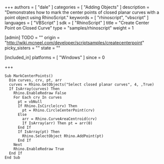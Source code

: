 +++
authors = [ "dale" ]
categories = [ "Adding Objects" ]
description = "Demonstrates how to mark the center points of closed planar curves with a point object using RhinoScript."
keywords = [ "rhinoscript", "vbscript" ]
languages = [ "VBScript" ]
sdk = [ "RhinoScript" ]
title = "Create Center Point on Closed Curve"
type = "samples/rhinoscript"
weight = 1

[admin]
TODO = ""
origin = "http://wiki.mcneel.com/developer/scriptsamples/createcenterpoint"
picky_sisters = ""
state = ""

[included_in]
platforms = [ "Windows" ]
since = 0

+++

```vbnet
Sub MarkCenterPoints()
  Dim curves, crv, pt, arr
  curves = Rhino.GetObjects("Select closed planar curves", 4, ,True)
  If IsArray(curves) Then
    Rhino.EnableRedraw False
    For Each crv In curves
      pt = vbNull
      If Rhino.IsCircle(crv) Then
        pt = Rhino.CircleCenterPoint(crv)
      Else
        arr = Rhino.CurveAreaCentroid(crv)
        If IsArray(arr) Then pt = arr(0)
      End If
      If IsArray(pt) Then
        Rhino.SelectObject Rhino.AddPoint(pt)
      End If
    Next        
    Rhino.EnableRedraw True
  End If
End Sub
```
